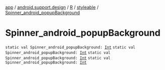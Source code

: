 [app](../../../index.md) / [android.support.design](../../index.md) / [R](../index.md) / [styleable](index.md) / [Spinner_android_popupBackground](.)

# Spinner_android_popupBackground

`static val Spinner_android_popupBackground: `[`Int`](https://kotlinlang.org/api/latest/jvm/stdlib/kotlin/-int/index.html)
`static val Spinner_android_popupBackground: `[`Int`](https://kotlinlang.org/api/latest/jvm/stdlib/kotlin/-int/index.html)
`static val Spinner_android_popupBackground: `[`Int`](https://kotlinlang.org/api/latest/jvm/stdlib/kotlin/-int/index.html)
`static val Spinner_android_popupBackground: `[`Int`](https://kotlinlang.org/api/latest/jvm/stdlib/kotlin/-int/index.html)